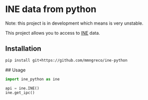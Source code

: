 # INE data from python

Note: this project is in development which means is very unstable.

This project allows you to access to [INE](http://www.ine.es/) data.

## Installation

```bash
pip install git+https://github.com/mmngreco/ine-python
```

## Usage

```python
import ine_python as ine

api = ine.INE()
ine.get_ipc()
```

